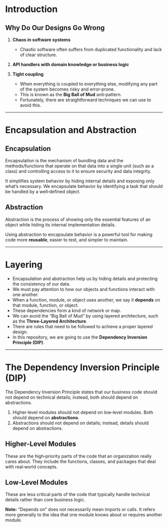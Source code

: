 # Introduction

## Why Do Our Designs Go Wrong

1. **Chaos in software systems**  
   * Chaotic software often suffers from duplicated functionality and lack of clear structure.  

2. **API handlers with domain knowledge or business logic**  

3. **Tight coupling**  
   * When everything is coupled to everything else, modifying any part of the system becomes risky and error‑prone.  
   * This is known as the **Big Ball of Mud** anti‑pattern.  
   * Fortunately, there are straightforward techniques we can use to avoid this.  

---

# Encapsulation and Abstraction

## Encapsulation

Encapsulation is the mechanism of bundling data and the methods/functions that operate on that data into a single unit (such as a class) and controlling access to it to ensure security and data integrity.  

It simplifies system behavior by hiding internal details and exposing only what’s necessary. We encapsulate behavior by identifying a task that should be handled by a well‑defined object.  

## Abstraction

Abstraction is the process of showing only the essential features of an object while hiding its internal implementation details.  

Using abstraction to encapsulate behavior is a powerful tool for making code more **reusable**, easier to test, and simpler to maintain.  

---

# Layering

* Encapsulation and abstraction help us by hiding details and protecting the consistency of our data.  
* We must pay attention to how our objects and functions interact with one another.  
* When a function, module, or object uses another, we say it **depends** on that module, function, or object.  
* These dependencies form a kind of network or map.  
* We can avoid the “Big Ball of Mud” by using layered architecture, such as the **Three‑Layered Architecture**.  
* There are rules that need to be followed to achieve a proper layered design.  
* In this repository, we are going to use the **Dependency Inversion Principle (DIP)**.  

---

# The Dependency Inversion Principle (DIP)

The Dependency Inversion Principle states that our business code should not depend on technical details; instead, both should depend on abstractions.  

1. Higher‑level modules should not depend on low‑level modules. Both should depend on **abstractions**.  
2. Abstractions should not depend on details; instead, details should depend on abstractions.  

## Higher‑Level Modules

These are the high‑priority parts of the code that an organization really cares about. They include the functions, classes, and packages that deal with real‑world concepts.  

## Low‑Level Modules

These are less critical parts of the code that typically handle technical details rather than core business logic.  

**Note:** “Depends on” does not necessarily mean imports or calls. It refers more generally to the idea that one module knows about or requires another module.  
